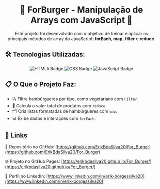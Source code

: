 <h1 style="text-align: center;">🍔 ForBurger - Manipulação de Arrays com JavaScript 🧠</h1>

<p style="text-align: center;">
  Este projeto foi desenvolvido com o objetivo de treinar e aplicar os principais métodos de array do JavaScript: <strong>forEach</strong>, <strong>map</strong>, <strong>filter</strong> e <strong>reduce</strong>.
</p>

<h2>🛠️ Tecnologias Utilizadas:</h2>
<p style="text-align: center;">
  <img src="https://img.shields.io/badge/HTML5-E34F26?style=for-the-badge&logo=html5&logoColor=white" alt="HTML5 Badge">
  <img src="https://img.shields.io/badge/CSS3-1572B6?style=for-the-badge&logo=css3&logoColor=white" alt="CSS Badge">
  <img src="https://img.shields.io/badge/JavaScript-F7DF1E?style=for-the-badge&logo=javascript&logoColor=black" alt="JavaScript Badge">
</p>

<h2>📋 O Que o Projeto Faz:</h2> 
<ul>
  <li>🔍 Filtra hambúrgueres por tipo, como vegetariano com <code>Filter</code>.</li></li>
  <li>🧮 Calcula o valor total de produtos com <code>reduce</code>.</li>
  <li>🗂️ Cria listas formatadas de hambúrgueres com <code>map</code>.</li>
  <li>📊 Exibe dados e interações com <code>forEach</code>.</li>
</ul>


<h2>🌟 Links</h2>

📂 Repositório no GitHub: [https://github.com/ErikBdaSilva20/For_Burger](https://github.com/ErikBdaSilva20/For_Burger)

🌐 Projeto no GitHub Pages: [https://erikbdasilva20.github.io/For_Burger/](https://erikbdasilva20.github.io/For_Burger/)

🔗 Perfil no LinkedIn: [https://www.linkedin.com/in/erik-borgessilva20](https://www.linkedin.com/in/erik-borgessilva20)

